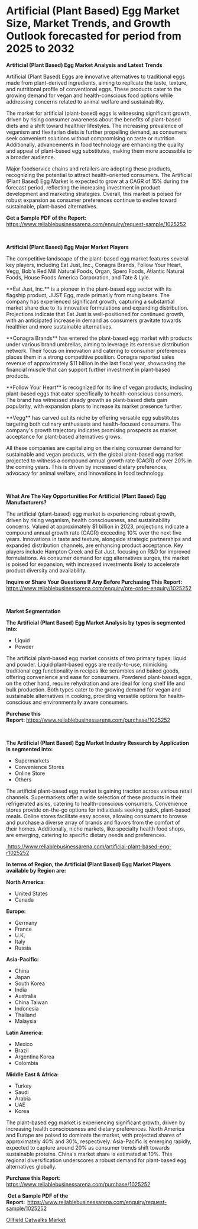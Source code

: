 <p><h1>Artificial (Plant Based) Egg Market Size, Market Trends, and Growth Outlook forecasted for period from 2025 to 2032</h1></p><p><strong>Artificial (Plant Based) Egg Market Analysis and Latest Trends</strong></p>
<p><p>Artificial (Plant Based) Eggs are innovative alternatives to traditional eggs made from plant-derived ingredients, aiming to replicate the taste, texture, and nutritional profile of conventional eggs. These products cater to the growing demand for vegan and health-conscious food options while addressing concerns related to animal welfare and sustainability.</p><p>The market for artificial (plant-based) eggs is witnessing significant growth, driven by rising consumer awareness about the benefits of plant-based diets and a shift toward healthier lifestyles. The increasing prevalence of veganism and flexitarian diets is further propelling demand, as consumers seek convenient solutions without compromising on taste or nutrition. Additionally, advancements in food technology are enhancing the quality and appeal of plant-based egg substitutes, making them more accessible to a broader audience.</p><p>Major foodservice chains and retailers are adopting these products, recognizing the potential to attract health-oriented consumers. The Artificial (Plant Based) Egg Market is expected to grow at a CAGR of 15% during the forecast period, reflecting the increasing investment in product development and marketing strategies. Overall, this market is poised for robust expansion as consumer preferences continue to evolve toward sustainable, plant-based alternatives.</p></p>
<p><strong>Get a Sample PDF of the Report:&nbsp;</strong> <a href="https://www.reliablebusinessarena.com/enquiry/request-sample/1025252?utm_campaign=2793&utm_medium=2&utm_source=Github&utm_content=ia&utm_term=05032025&utm_id=artificial-plant-based-egg">https://www.reliablebusinessarena.com/enquiry/request-sample/1025252</a></p>
<p>&nbsp;</p>
<p><strong>Artificial (Plant Based) Egg Major Market Players</strong></p>
<p><p>The competitive landscape of the plant-based egg market features several key players, including Eat Just, Inc., Conagra Brands, Follow Your Heart, Vegg, Bob's Red Mill Natural Foods, Organ, Spero Foods, Atlantic Natural Foods, House Foods America Corporation, and Tate & Lyle. </p><p>**Eat Just, Inc.** is a pioneer in the plant-based egg sector with its flagship product, JUST Egg, made primarily from mung beans. The company has experienced significant growth, capturing a substantial market share due to its innovative formulations and expanding distribution. Projections indicate that Eat Just is well-positioned for continued growth, with an anticipated increase in demand as consumers gravitate towards healthier and more sustainable alternatives.</p><p>**Conagra Brands** has entered the plant-based egg market with products under various brand umbrellas, aiming to leverage its extensive distribution network. Their focus on innovation and catering to consumer preferences places them in a strong competitive position. Conagra reported sales revenue of approximately $11 billion in the last fiscal year, showcasing the financial muscle that can support further investment in plant-based products.</p><p>**Follow Your Heart** is recognized for its line of vegan products, including plant-based eggs that cater specifically to health-conscious consumers. The brand has witnessed steady growth as plant-based diets gain popularity, with expansion plans to increase its market presence further.</p><p>**Vegg** has carved out its niche by offering versatile egg substitutes targeting both culinary enthusiasts and health-focused consumers. The company's growth trajectory indicates promising prospects as market acceptance for plant-based alternatives grows.</p><p>All these companies are capitalizing on the rising consumer demand for sustainable and vegan products, with the global plant-based egg market projected to witness a compound annual growth rate (CAGR) of over 20% in the coming years. This is driven by increased dietary preferences, advocacy for animal welfare, and innovations in food technology.</p></p>
<p>&nbsp;</p>
<p><strong>What Are The Key Opportunities For Artificial (Plant Based) Egg Manufacturers?</strong></p>
<p><p>The artificial (plant-based) egg market is experiencing robust growth, driven by rising veganism, health consciousness, and sustainability concerns. Valued at approximately $1 billion in 2023, projections indicate a compound annual growth rate (CAGR) exceeding 10% over the next five years. Innovations in taste and texture, alongside strategic partnerships and expanded distribution channels, are enhancing product acceptance. Key players include Hampton Creek and Eat Just, focusing on R&D for improved formulations. As consumer demand for egg alternatives surges, the market is poised for expansion, with increased investments likely to accelerate product diversity and availability.</p></p>
<p><strong>Inquire or Share Your Questions If Any Before Purchasing This Report:</strong> <a href="https://www.reliablebusinessarena.com/enquiry/pre-order-enquiry/1025252?utm_campaign=2793&utm_medium=2&utm_source=Github&utm_content=ia&utm_term=05032025&utm_id=artificial-plant-based-egg">https://www.reliablebusinessarena.com/enquiry/pre-order-enquiry/1025252</a></p>
<p>&nbsp;</p>
<p><strong>Market Segmentation</strong></p>
<p><strong>The Artificial (Plant Based) Egg Market Analysis by types is segmented into:</strong></p>
<p><ul><li>Liquid</li><li>Powder</li></ul></p>
<p><p>The artificial plant-based egg market consists of two primary types: liquid and powder. Liquid plant-based eggs are ready-to-use, mimicking traditional egg functionality in recipes like scrambles and baked goods, offering convenience and ease for consumers. Powdered plant-based eggs, on the other hand, require rehydration and are ideal for long shelf life and bulk production. Both types cater to the growing demand for vegan and sustainable alternatives in cooking, providing versatile options for health-conscious and environmentally aware consumers.</p></p>
<p><strong>Purchase this Report:&nbsp;</strong><a href="https://www.reliablebusinessarena.com/purchase/1025252?utm_campaign=2793&utm_medium=2&utm_source=Github&utm_content=ia&utm_term=05032025&utm_id=artificial-plant-based-egg">https://www.reliablebusinessarena.com/purchase/1025252</a></p>
<p>&nbsp;</p>
<p><strong>The Artificial (Plant Based) Egg Market Industry Research by Application is segmented into:</strong></p>
<p><ul><li>Supermarkets</li><li>Convenience Stores</li><li>Online Store</li><li>Others</li></ul></p>
<p><p>The artificial plant-based egg market is gaining traction across various retail channels. Supermarkets offer a wide selection of these products in their refrigerated aisles, catering to health-conscious consumers. Convenience stores provide on-the-go options for individuals seeking quick, plant-based meals. Online stores facilitate easy access, allowing consumers to browse and purchase a diverse array of brands and flavors from the comfort of their homes. Additionally, niche markets, like specialty health food shops, are emerging, catering to specific dietary needs and preferences.</p></p>
<p><a href="https://www.reliablebusinessarena.com/artificial-plant-based-egg-r1025252?utm_campaign=2793&utm_medium=2&utm_source=Github&utm_content=ia&utm_term=05032025&utm_id=artificial-plant-based-egg">&nbsp;https://www.reliablebusinessarena.com/artificial-plant-based-egg-r1025252</a></p>
<p><strong>In terms of Region, the Artificial (Plant Based) Egg Market Players available by Region are:</strong></p>
<p>
    <p> <strong> North America: </strong>
        <ul>
            <li>United States</li>
            <li>Canada</li>
        </ul>
        </p> 
    <p> <strong> Europe: </strong>
        <ul>
            <li>Germany</li>
            <li>France</li>
            <li>U.K.</li>
            <li>Italy</li>
            <li>Russia</li>
        </ul>
        </p> 
    <p> <strong> Asia-Pacific: </strong>
        <ul>
            <li>China</li>
            <li>Japan</li>
            <li>South Korea</li>
            <li>India</li>
            <li>Australia</li>
            <li>China Taiwan</li>
            <li>Indonesia</li>
            <li>Thailand</li>
            <li>Malaysia</li>
        </ul>
        </p> 
    <p> <strong> Latin America: </strong>
        <ul>
            <li>Mexico</li>
            <li>Brazil</li>
            <li>Argentina Korea</li>
            <li>Colombia</li>
        </ul>
        </p> 
    <p> <strong> Middle East & Africa: </strong>
        <ul>
            <li>Turkey</li>
            <li>Saudi</li>
            <li>Arabia</li>
            <li>UAE</li>
            <li>Korea</li>
        </ul>
    </p>
    </p>
<p><p>The plant-based egg market is experiencing significant growth, driven by increasing health consciousness and dietary preferences. North America and Europe are poised to dominate the market, with projected shares of approximately 40% and 30%, respectively. Asia-Pacific is emerging rapidly, expected to capture around 20% as consumer trends shift towards sustainable proteins. China's market share is estimated at 10%. This regional diversification underscores a robust demand for plant-based egg alternatives globally.</p></p>
<p><strong>Purchase this Report: </strong><a href="https://www.reliablebusinessarena.com/purchase/1025252?utm_campaign=2793&utm_medium=2&utm_source=Github&utm_content=ia&utm_term=05032025&utm_id=artificial-plant-based-egg">https://www.reliablebusinessarena.com/purchase/1025252</a></p>
<p>&nbsp;<strong>Get a Sample PDF of the Report:&nbsp;&nbsp;</strong><a href="https://www.reliablebusinessarena.com/enquiry/request-sample/1025252?utm_campaign=2793&utm_medium=2&utm_source=Github&utm_content=ia&utm_term=05032025&utm_id=artificial-plant-based-egg">https://www.reliablebusinessarena.com/enquiry/request-sample/1025252</a></p>
<p><strong></strong></p>
<p><p><a href="https://github.com/berbelsagwan/Market-Research-Report-List-1/blob/main/oilfield-catwalks-market.md?utm_campaign=2793&utm_medium=2&utm_source=Github&utm_content=ia&utm_term=05032025&utm_id=artificial-plant-based-egg">Oilfield Catwalks Market</a></p></p>